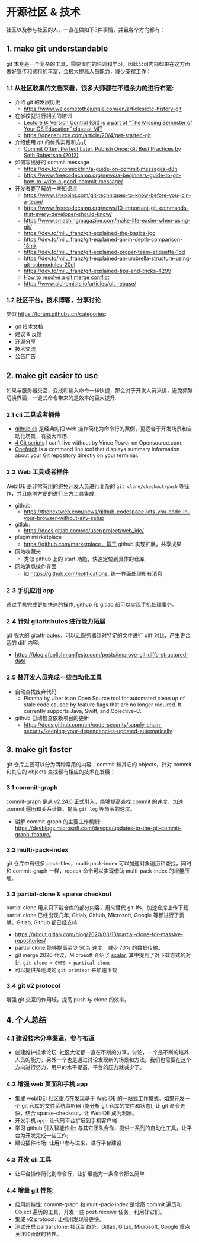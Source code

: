 # 开源社区 & 技术

社区以及参与社区的人，一直在做如下3件事情，并且各个方向都有：

## 1. make git understandable

git 本身是一个复杂的工具，需要专门的培训和学习，因此公司内部如果在这方面做好宣传和资料的丰富，会极大提高人员能力，减少支撑工作：

### 1.1 从社区收集的文档来看，很多大师都在不遗余力的进行布道:
- 介绍 git 的发展历史
	* https://www.welcometothejungle.com/en/articles/btc-history-git
- 在学校就进行相关的培训
	* [Lecture 6: Version Control (Git) is a part of “The Missing Semester of Your CS Education” class at MIT](https://missing.csail.mit.edu/2020/version-control/)
	* https://opensource.com/article/20/4/get-started-git
- 介绍使用 git 的优秀实践和方式
	* [Commit Often, Perfect Later, Publish Once: Git Best Practices by Seth Robertson (2012)](http://sethrobertson.github.io/GitBestPractices/)
- 如何写出好的 commit message
	* https://dev.to/yvonnickfrin/a-guide-on-commit-messages-d8n
	* https://www.freecodecamp.org/news/a-beginners-guide-to-git-how-to-write-a-good-commit-message/
- 开发者要了解的一些知识点
	* https://www.sitepoint.com/git-techniques-to-know-before-you-join-a-team/
	* https://www.freecodecamp.org/news/10-important-git-commands-that-every-developer-should-know/
	* https://www.smashingmagazine.com/make-life-easier-when-using-git/
	* https://dev.to/milu_franz/git-explained-the-basics-igc
	* https://dev.to/milu_franz/git-explained-an-in-depth-comparison-18mk
	* https://dev.to/milu_franz/git-explained-proper-team-etiquette-1od
	* https://dev.to/milu_franz/git-explained-an-umbrella-structure-using-git-submodules-20dl
	* https://dev.to/milu_franz/git-explained-tips-and-tricks-4299
	* [How to resolve a git merge conflict](https://opensource.com/article/20/4/git-merge-conflict)
	* https://www.alchemists.io/articles/git_rebase/

### 1.2 社区平台，技术博客，分享讨论

类似 https://forum.githubs.cn/categories:
- git 技术文档
- 建议 & 反馈
- 开源分享
- 技术交流
- 公告广告

## 2. make git easier to use

如果与服务器交互，变成和输入命令一样快捷，那么对于开发人员来讲，避免频繁切换界面，一键式命令带来的是效率的巨大提升.

### 2.1 cli 工具或者插件
- [github cli](https://cli.github.com/) 是经典的把 web 操作简化为命令行的案例，更适合于开发场景和自动化场景，有极大市场.
- [4 Git scripts](https://opensource.com/article/20/4/git-extras) I can’t live without by Vince Power on Opensource.com.
- [Onefetch](https://github.com/o2sh/onefetch) is a command line tool that displays summary information about your Git repository directly on your terminal.

### 2.2 Web 工具或者插件
WebIDE 是非常有用的避免开发人员进行复杂的 `git clone/checkout/push` 等操作，并且能够方便的进行三方工具集成:
- github:
	* https://thenextweb.com/news/github-codespace-lets-you-code-in-your-browser-without-any-setup
- gitlab:
	* https://docs.gitlab.com/ee/user/project/web_ide/
- plugin marketplace
	* https://github.com/marketplace，基于 github 实现扩展，共享成果
- 网站收藏夹
	* 类似 github 上的 start 功能，快速定位到具体的仓库
- 网站消息操作界面
	* 如 https://github.com/notifications, 统一界面处理所有消息

### 2.3 手机应用 app

通过手机完成更加快速的操作, github 和 gitlab 都可以实现手机处理事务。

### 2.4 针对 gitattributes 进行能力拓展
git 强大的 gitattributes，可以让服务器针对特定的文件进行 diff 对比，产生更合适的 diff 内容:
- https://blog.afoolishmanifesto.com/posts/improve-git-diffs-structured-data

### 2.5 替开发人员完成一些自动化工具
- 自动查找废弃代码:
	* Piranha by Uber is an Open Source tool for automated clean up of stale code caused by feature flags that are no longer required. It currently supports Java, Swift, and Objective-C.
- github 自动检查依赖项目的更新
	* https://docs.github.com/cn/code-security/supply-chain-security/keeping-your-dependencies-updated-automatically

## 3. make git faster

git 仓库主要可以分为两种常用的内容：commit 和其它的 objects，针对 commit 和其它的 objects 查找都有相应的技术在发展：

### 3.1 commit-graph
commit-graph 是从 v2.24.0 正式引入，能够提高查找 commit 的速度，加速 commit 遍历和关系计算，提高 `git log` 等命令的速度。
- 讲解 commit-graph 的主要工作机制: https://devblogs.microsoft.com/devops/updates-to-the-git-commit-graph-feature/

### 3.2 multi-pack-index
git 仓库中有很多 pack-files，multi-pack-index 可以加速对象遍历和查找，同时和 commit-graph 一样，repack 命令可以实现借助 multi-pack-index 的增量压缩。

### 3.3 partial-clone & sparse checkout
partial clone 用来只下载仓库的部分内容，用来替代 git-lfs，加速仓库上传下载. partial clone 已经出现几年, Gitlab, Github, Microsoft, Google 等都进行了贡献。Gitlab, Github 都已经支持.
- https://about.gitlab.com/blog/2020/03/13/partial-clone-for-massive-repositories/
- partial clone 能够提高至少 50% 速度，减少 70% 的数据传输。
- git merge 2020 会议，Microsoft 介绍了 [scalar](https://devblogs.microsoft.com/devops/introducing-scalar/), 其中提到了对下载方式的对比: `git clone < GVFS < partical clone`
- 可以提供多地域的 `git primisor` 来加速下载

### 3.4 git v2 protocol
增强 git 交互的作用域，提高 push 与 clone 的效率。

## 4. 个人总结

### 4.1 建设技术分享渠道，参与布道

- 创建维护技术论坛: 社区大佬都一直在不断的分享，讨论，一个是不断的培养人员的能力，另外一个也是通过讨论发现新的场景和方法。我们也需要在这个方向进行努力，用户的水平提高，平台的压力就减少了。

### 4.2 增强 web 页面和手机 app

- 集成 webIDE: 社区重点在发现基于 WebIDE 的一站式工作模式。如果开发一个 git 仓库的文件系统监听器 (能分析 git 仓库的文件和状态), 让 git 命令更快，结合 sparse-checkout，让 WebIDE 成为利器。
- 开发手机 app: 让代码平台扩展到手机客户端
- 学习 github 引入智能作业: 与其它团队合作，提供一系列的自动化工具，让平台为开发完成一些工作; 
- 建设插件市场: 让用户参与进来，进行平台建设

### 4.3 开发 cli 工具

- 让平台操作简化到命令行，让扩展能为一条命令那么简单

### 4.4 增量 git 性能

- 启用新特性: commit-graph 和 multi-pack-index 是增高 commit 遍历和 Object 遍历的工具，开发一些 post-receive 任务，利用好它们。
- 集成 v2 protocol: 让引用发现等更快。
- 测试开启 partial clone: 社区新趋势，Gitlab, Gitub, Microsoft, Google 重点关注和贡献的特性。
